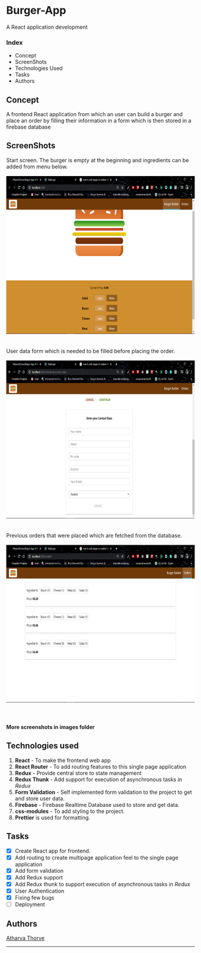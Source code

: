 # Burger-App
A React application development

### Index
- Concept
- ScreenShots
- Technologies Used
- Tasks
- Authors

## Concept
A frontend React application from which an user can build a burger and place an order by filling their information in a form which is then stored in a firebase database

## ScreenShots
Start screen. The burger is empty at the beginning and ingredients can be added from menu below.<br><br>
<img src="burger_app/images/Screenshot%20(4).png" width="750px" height="421.875"><br><br><br>
User data form which is needed to be filled before placing the order.<br><br>
<img src="burger_app/images/Screenshot%20(7).png" width="750px" height="421.875"><br><br><br>
Previous orders that were placed which are fetched from the database.<br><br>
<img src="burger_app/images/Screenshot%20(8).png" width="750px" height="421.875"><br><br><br>

#### More screenshots in images folder

## Technologies used
1. **React** - To make the frontend web app
2. **React Router** - To add routing features to this single page application
3. **Redux** - Provide central store to state management
4. **Redux Thunk** - Add support for execution of asynchronous tasks in *Redux*
5. **Form Validation** - Self implemented form validation to the project to get and store user data.
6. **Firebase** - Firebase Realtime Database used to store and get data.
7. **css-modules** - To add styling to the project.
8. **Prettier** is used for formatting.

## Tasks
- [x] Create React app for frontend.
- [x] Add routing to create multipage application feel to the single page application
- [x] Add form validation
- [x] Add Redux support
- [x] Add Redux thunk to support execution of asynchronous tasks in *Redux*
- [x] User Authentication
- [x] Fixing few bugs
- [ ] Deployment

## Authors
[Atharva Thorve](https://github.com/AtharvaThorve)
<hr>
